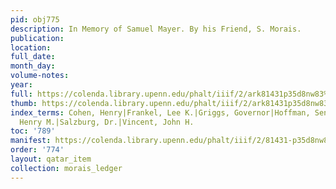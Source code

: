 ```yaml
---
pid: obj775
description: In Memory of Samuel Mayer. By his Friend, S. Morais.
publication:
location:
full_date:
month_day:
volume-notes:
year:
full: https://colenda.library.upenn.edu/phalt/iiif/2/ark81431p35d8nw83%2FSHA256E-s5612466--7cd1f8306856bfbd123d7dc620aab43c64e582582d96ef46efedb3d3f10a0943.jpeg/full/3500,/0/default.jpg
thumb: https://colenda.library.upenn.edu/phalt/iiif/2/ark81431p35d8nw83%2FSHA256E-s5612466--7cd1f8306856bfbd123d7dc620aab43c64e582582d96ef46efedb3d3f10a0943.jpeg/full/!200,200/0/default.jpg
index_terms: Cohen, Henry|Frankel, Lee K.|Griggs, Governor|Hoffman, Senator|Leipziger,
  Henry M.|Salzburg, Dr.|Vincent, John H.
toc: '789'
manifest: https://colenda.library.upenn.edu/phalt/iiif/2/81431-p35d8nw83/manifest
order: '774'
layout: qatar_item
collection: morais_ledger
---
```

